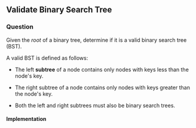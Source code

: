 ## Validate Binary Search Tree

### Question

Given the *root* of a binary tree, determine if it is a valid binary search tree (BST).

A valid BST is defined as follows:

- The left **subtree** of a node contains only nodes with keys less than the node's key.

- The right subtree of a node contains only nodes with keys greater than the node's key.

- Both the left and right subtrees must also be binary search trees.

#### Implementation
